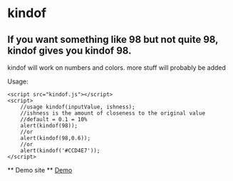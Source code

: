 # kindof 

If you want something like 98 but not quite 98, kindof gives you kindof 98.
--------------
kindof will work on numbers and colors. 
more stuff will probably be added

Usage:

    <script src="kindof.js"></script>
	<script>
		//usage kindof(inputValue, ishness); 
		//ishness is the amount of closeness to the original value
		//default = 0.1 = 10% 
		alert(kindof(98));
		//or
		alert(kindof(98,0.6));
		//or
		alert(kindof('#CCD4E7')); 
	</script>
	
** Demo site **
[Demo](www.gunnarfranklin.com/kindof)